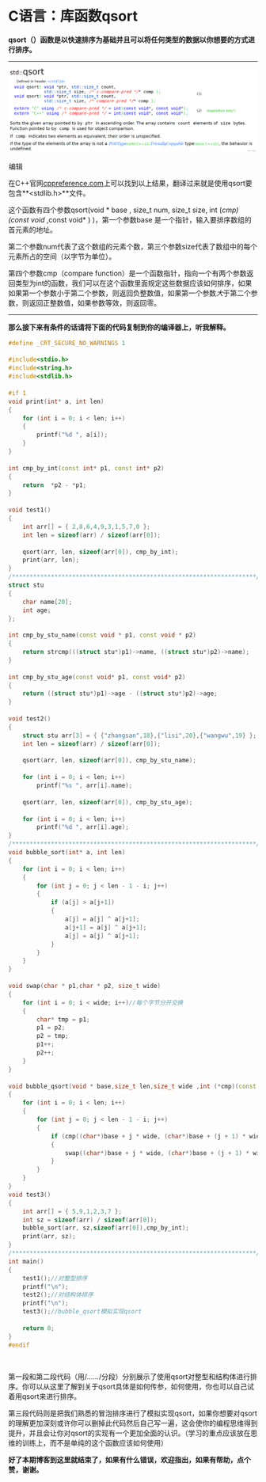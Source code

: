 # C语言：库函数qsort



​    **qsort（）函数是以快速排序为基础并且可以将任何类型的数据以你想要的方式进行排序。**

------

![img](https://raw.githubusercontent.com/QinMou000/pic/main/d1aa13d9465af1bb76bea7e9f341e609.png)

![点击并拖拽以移动](data:image/gif;base64,R0lGODlhAQABAPABAP///wAAACH5BAEKAAAALAAAAAABAAEAAAICRAEAOw==)编辑

在C++官网[cppreference.com](https://en.cppreference.com/)上可以找到以上结果，翻译过来就是使用qsort要包含**<stdlib.h>**文件。

这个函数有四个参数qsort(void * base , size_t num, size_t size, int (*cmp)(const void* ,const void* ) )，第一个参数base 是一个指针，输入要排序数组的首元素的地址。

第二个参数num代表了这个数组的元素个数，第三个参数size代表了数组中的每个元素所占的空间（以字节为单位）。

第四个参数cmp（compare function）是一个函数指针，指向一个有两个参数返回类型为int的函数，我们可以在这个函数里面规定这些数据应该如何排序，如果如果第一个参数小于第二个参数，则返回负整数值，如果第一个参数*大*于第二个参数，则返回正整数值，如果参数等效，则返回零。

------

**那么接下来有条件的话请将下面的代码复制到你的编译器上，听我解释。**

```cpp
#define _CRT_SECURE_NO_WARNINGS 1

#include<stdio.h>
#include<string.h>
#include<stdlib.h>

#if 1
void print(int* a, int len)
{
	for (int i = 0; i < len; i++)
	{
		printf("%d ", a[i]);
	}
}

int cmp_by_int(const int* p1, const int* p2)
{
	return  *p2 - *p1;
}

void test1()
{
	int arr[] = { 2,8,6,4,9,3,1,5,7,0 };
	int len = sizeof(arr) / sizeof(arr[0]);

	qsort(arr, len, sizeof(arr[0]), cmp_by_int);
	print(arr, len);
}
/*********************************************************************/
struct stu
{
	char name[20];
	int age;
};

int cmp_by_stu_name(const void * p1, const void * p2)
{
	return strcmp(((struct stu*)p1)->name, ((struct stu*)p2)->name);
}

int cmp_by_stu_age(const void* p1, const void* p2)
{
	return ((struct stu*)p1)->age - ((struct stu*)p2)->age;
}

void test2()
{
	struct stu arr[3] = { {"zhangsan",18},{"lisi",20},{"wangwu",19} };
	int len = sizeof(arr) / sizeof(arr[0]);

	qsort(arr, len, sizeof(arr[0]), cmp_by_stu_name);

	for (int i = 0; i < len; i++)
		printf("%s ", arr[i].name);

	qsort(arr, len, sizeof(arr[0]), cmp_by_stu_age);

	for (int i = 0; i < len; i++)
		printf("%d ", arr[i].age);
}
/*********************************************************************/
void bubble_sort(int* a, int len)
{
	for (int i = 0; i < len; i++)
	{
		for (int j = 0; j < len - 1 - i; j++)
		{
			if (a[j] > a[j+1])
			{
				a[j] = a[j] ^ a[j+1];
				a[j+1] = a[j] ^ a[j+1];
				a[j] = a[j] ^ a[j+1];
			}
		}
	}
}

void swap(char * p1,char * p2, size_t wide)
{
	for (int i = 0; i < wide; i++)//每个字节分开交换
	{
		char* tmp = p1;
		p1 = p2;
		p2 = tmp;
		p1++;
		p2++;
	}
}

void bubble_qsort(void * base,size_t len,size_t wide ,int (*cmp)(const void* ,const void* ))
{
	for (int i = 0; i < len; i++)
	{
		for (int j = 0; j < len - 1 - i; j++)
		{
			if (cmp((char*)base + j * wide, (char*)base + (j + 1) * wide) > 0)//将第j和第j+1个元素的首地址传去cmp
			{
				swap((char*)base + j * wide, (char*)base + (j + 1) * wide, wide);//交换函数
			}
		}
	}
}
void test3()
{
	int arr[] = { 5,9,1,2,3,7 };
	int sz = sizeof(arr) / sizeof(arr[0]);
	bubble_sort(arr, sz,sizeof(arr[0]),cmp_by_int);
	print(arr, sz);
}
/*********************************************************************/
int main()
{
	test1();//对整型排序
	printf("\n");
	test2();//对结构体排序
	printf("\n");
	test3();//bubble_qsort模拟实现qsort

	return 0;
}
#endif
```

![点击并拖拽以移动](data:image/gif;base64,R0lGODlhAQABAPABAP///wAAACH5BAEKAAAALAAAAAABAAEAAAICRAEAOw==)

第一段和第二段代码（用/*……*/分段）分别展示了使用qsort对整型和结构体进行排序。你可以从这里了解到关于qsort具体是如何传参，如何使用，你也可以自己试着用qsort来进行排序。

第三段代码则是把我们熟悉的冒泡排序进行了模拟实现qsort，如果你想要对qsort的理解更加深刻或许你可以删掉此代码然后自己写一遍，这会使你的编程思维得到提升，并且会让你对qsort的实现有一个更加全面的认识。（学习的重点应该放在思维的训练上，而不是单纯的这个函数应该如何使用）

**好了本期博客到这里就结束了，如果有什么错误，欢迎指出，如果有帮助，点个赞，谢谢。**